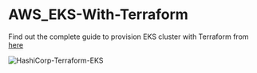 # AWS_EKS-With-Terraform
Find out the complete guide to provision EKS cluster with Terraform from [here](https://medium.com/@ShadowDevop323/provision-eks-cluster-with-terraform-419a962a69ba?source=friends_link&sk=08797b325d1c871e18038561ab58de6c) 

![HashiCorp-Terraform-EKS](https://user-images.githubusercontent.com/49099173/195940742-000ac3f6-a451-4d95-9d5c-4eb509d6a444.png)


